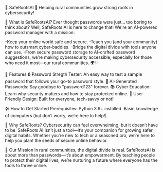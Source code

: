 🌱 SafeRootsAI 🌱
Helping rural communities grow strong roots in cybersecurity!

🚀 What is SafeRootsAI?
Ever thought passwords were just... too boring to think about? Well, SafeRoots AI is here to change that! We're an AI-powered password manager with a mission:

-Keep your online world safe and secure.
-Teach you (and your community) how to outsmart cyber-baddies.
-Bridge the digital divide with tools anyone can use.
-From secure password storage to AI-crafted password suggestions, we’re making cybersecurity accessible, especially for those who need it most—our rural communities. 🌍✨

🧰 Features
🔒 Password Stregth Tester: An easy way to test a sample password that follows your go-to password style.
🧠 AI-Generated Passwords: Say goodbye to "password123" forever.
📚 Cyber Education: Learn why security matters and how to stay protected online.
🤝 User-Friendly Design: Built for everyone, tech-savvy or not!

🛠️ How to Get Started
Prerequisites:
Python 3.9+ installed.
Basic knowledge of computers (but don’t worry, we’re here to help!).

🎉 Why SafeRoots?
Cybersecurity can feel overwhelming, but it doesn’t have to be. SafeRoots AI isn’t just a tool—it’s your companion for growing safer digital habits. Whether you’re new to tech or a seasoned pro, we’re here to help you plant the seeds of secure online behavior.

🌟 Our Mission
In rural communities, the digital divide is real. SafeRootsAI is about more than passwords—it’s about empowerment. By teaching people to protect their digital lives, we’re nurturing a future where everyone has the tools to thrive online.
